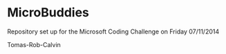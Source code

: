 MicroBuddies
============
Repository set up for the Microsoft Coding Challenge on Friday 07/11/2014

Tomas-Rob-Calvin

